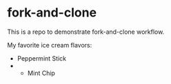 # fork-and-clone

This is a repo to demonstrate fork-and-clone workflow.

My favorite ice cream flavors:

- Peppermint Stick
- - Mint Chip
